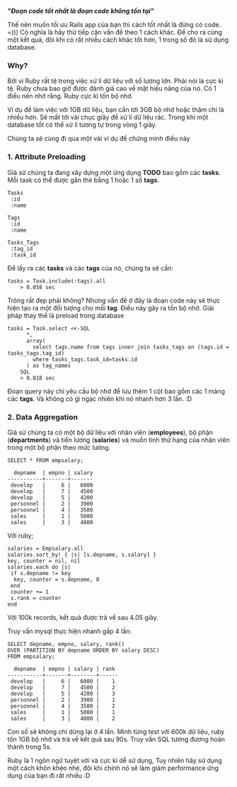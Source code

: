 ***"Đoạn code tốt nhất là đoạn code không tồn tại"***

Thế nên muốn tối ưu Rails app của bạn thì cách tốt nhất là đừng có code. =)))
Có nghĩa là hãy thử tiếp cận vấn đề theo 1 cách khác. Để cho ra cùng một kết quả, đôi khi có rất nhiều cách khác tốt hơn, 1 trong số đó là sử dụng database.

### **Why?**

Bởi vì Ruby rất tệ trong việc xử lí dữ liệu với số lượng lớn. Phải nói là cực kì tệ. Ruby chưa bao giờ được đánh giá cao về mặt hiệu năng của nó.
Có 1 điều nên nhớ rằng. Ruby cực kì tốn bộ nhớ. 

Ví dụ để làm việc với 1GB dữ liệu, bạn cần tới 3GB  bộ nhớ hoặc thậm chí là nhiều hơn. Sẽ mất tới vài chục giây để xử lí dữ liệu rác. Trong khi một database tốt có thể xử lí tương tự trong vòng 1 giây.

Chúng ta sẽ cùng đi qua một vài ví dụ để chứng minh điều này

### **1. Attribute Preloading**

Giả sử chúng ta đang xây dựng một ứng dụng **TODO** bao gồm các **tasks**.
Mỗi task có thể được gắn thẻ bằng 1 hoặc 1 số **tags**. 

```
Tasks
 :id
 :name

Tags
 :id
 :name

Tasks_Tags
 :tag_id
 :task_id
```

Để lấy ra các **tasks** và các **tags** của nó, chúng ta sẽ cần:

```
tasks = Task.include(:tags).all
    > 0.058 sec
```

Trông rất đẹp phải không? Nhưng vấn đề ở đây là đoạn code này sẽ thực hiện tạo ra một đối tượng cho mỗi **tag**. Điều này gây ra tốn bộ nhớ. Giải pháp thay thế là preload trong database

```
tasks = Task.select <<-SQL
      *,
      array(
        select tags.name from tags inner join tasks_tags on (tags.id = tasks_tags.tag_id)
        where tasks_tags.task_id=tasks.id
      ) as tag_names
    SQL
    > 0.018 sec
```
Đoạn query này chỉ yêu cầu bộ nhớ để lưu thêm 1 cột bao gồm các 1 mảng các **tags**. Và không có gì ngạc nhiên khi nó nhanh hơn 3 lần. :D

### **2. Data Aggregation**

Giả sử chúng ta có một bộ dữ liệu với nhân viên (**employees**), bộ phận (**departments**)  và tiền lương (**salaries**) và muốn tính thứ hạng của nhân viên trong một bộ phận theo mức lương.
```
SELECT * FROM empsalary;

  depname  | empno | salary
-----------+-------+-------
 develop   |     6 |   6000
 develop   |     7 |   4500
 develop   |     5 |   4200
 personnel |     2 |   3900
 personnel |     4 |   3500
 sales     |     1 |   5000
 sales     |     3 |   4800
```

Với ruby; 
```
salaries = Empsalary.all
salaries.sort_by! { |s| [s.depname, s.salary] }
key, counter = nil, nil
salaries.each do |s|
 if s.depname != key
  key, counter = s.depname, 0
 end
 counter += 1
 s.rank = counter
end
```

Với 100k records, kết quả được trả về sau 4.05 giây.

Truy vấn mysql thực hiện nhanh gấp 4 lần:
```
SELECT depname, empno, salary, rank()
OVER (PARTITION BY depname ORDER BY salary DESC)
FROM empsalary;

  depname  | empno | salary | rank 
-----------+-------+--------+------
 develop   |     6 |   6000 |    1
 develop   |     7 |   4500 |    2
 develop   |     5 |   4200 |    3
 personnel |     2 |   3900 |    1
 personnel |     4 |   3500 |    2
 sales     |     1 |   5000 |    1
 sales     |     3 |   4800 |    2
```

Con số sẽ không chỉ dừng lại ở 4 lần. Mình từng test với 600k dữ liệu, ruby tốn 1GB bộ nhớ và trả về kết quả sau 90s. Truy vấn SQL tương đương hoàn thành trong 5s.

Ruby là 1 ngôn ngữ tuyệt vời và cực kì dễ sử dụng, Tuy nhiên hãy sử dụng một cách khôn khéo nhé, đôi khi chính nó sẽ làm giảm performance ứng dụng của bạn đi rất nhiều :D